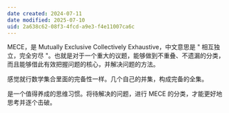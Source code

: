 ```yaml
---
date created: 2024-07-11
date modified: 2025-07-10
uid: 2a638c62-08f3-4fcd-a9e3-f4e11007ca6c
---
```


MECE，是 Mutually Exclusive Collectively Exhaustive，中文意思是 " 相互独立，完全穷尽 "。也就是对于一个重大的议题，能够做到不重叠、不遗漏的分类，而且能够借此有效把握问题的核心，并解决问题的方法。

感觉就行数学集合里面的完备性一样。几个自己的并集，构成完备的全集。

是一个值得养成的思维习惯。将待解决的问题，进行 MECE 的分类，才能更好地思考并逐个击破。
